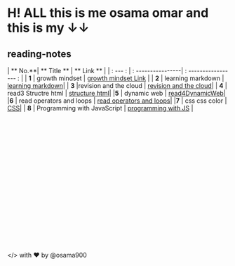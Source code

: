 # H! ALL this is me osama omar and this is my &#8595;&#8595; 
## reading-notes

| ** No.**| ** Title **           | ** Link **            |
| : --- : | : ----------------| : ----------------- : |
| **1**   | growth mindset  | [growth mindset Link](https://osama900.github.io/reading-notes/growth%20mindset) |
| **2**   | learning markdown | [learning markdown](https://osama900.github.io/reading-notes/Learning%20Markdown)|
| **3**   |revision and the cloud | [revision and the cloud](https://osama900.github.io/reading-notes/Revisions%20and%20the%20Cloud)|
| **4**   | read3 Structre html | [structure html](https://osama900.github.io/reading-notes/read3StructureHtml)|
|**5**     | dynamic web | [read4DynamicWeb](https://osama900.github.io/reading-notes/read4DynamicWeb)|
|**6** | read operators and loops | [read operators and loops](https://osama900.github.io/reading-notes/read%20operators)|
|**7** | css css color | [CSS](https://osama900.github.io/reading-notes/design%20with%20css)|
| **8** | Programming with JavaScript | [programming with JS](https://osama900.github.io/reading-notes/read%207programmingJS) |



<br>


<br>

<br>

<br>
<br>
<br>
<br>
<br>
<br><br>

<br>

<br>
<br>
<br>
<br>
<br>
<br>

</> with ❤️ by @osama900
